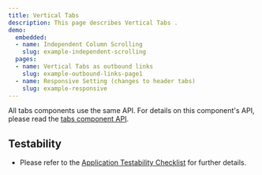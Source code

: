 ```yaml
---
title: Vertical Tabs
description: This page describes Vertical Tabs .
demo:
  embedded:
  - name: Independent Column Scrolling
    slug: example-independent-scrolling
  pages:
  - name: Vertical Tabs as outbound links
    slug: example-outbound-links-page1
  - name: Responsive Setting (changes to header tabs)
    slug: example-responsive
---
```


All tabs components use the same API.  For details on this component's API, please read the [tabs component API]( ./tabs).

## Testability

- Please refer to the [Application Testability Checklist](https://design.infor.com/resources/application-testability-checklist) for further details.
